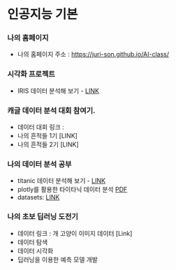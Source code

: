 # 인공지능 기본

### 나의 홈페이지
  * 나의 홈페이지 주소 : https://juri-son.github.io/AI-class/

### 시각화 프로젝트 
  * IRIS 데이터 분석해 보기 - [LINK](http://localhost:8888/view/Documents/GitHub/AI-class/FirstStep_DataVis01.html)

### 캐글 데이터 분석 대회 참여기.
  * 데이터 대회 링크 :
  * 나의 흔적들 1기 [LINK]
  * 나의 흔적들 2기 [LINK]

### 나의 데이터 분석 공부
  * titanic 데이터 분석해 보기 - [LINK](___)
  * plotly를 활용한 타이타닉 데이터 분석 [PDF](https://github.com/juri-son/AI-class/blob/main/jurison_titanic_plotly.pdf)
  * datasets: [LINK](https://www.kaggle.com/c/titanic/data)

### 나의 초보 딥러닝 도전기
  * 데이터 링크 : 개 고양이 이미지 데이터 [Link]
  * 데이터 탐색 
  * 데이터 시각화 
  * 딥러닝을 이용한 예측 모델 개발
